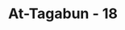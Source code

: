 ---
title: "At-Tagabun - 18"
no: 18
arabic_no: ١٨
ayah: عٰلِمُ الْغَيْبِ وَالشَّهَادَةِ الْعَزِيْزُ الْحَكِيْمُ ࣖ 
translation: "Yang Mengetahui yang gaib dan yang nyata. Yang Mahaperkasa, Mahabijaksana."
tafsir: "Ayat ini menjelaskan bahwa Allah Maha Mengetahui yang gaib apalagi yang tampak. Apa saja yang dikerjakan oleh manusia, semuanya tercatat dan tersimpan di sisi-Nya. Tidak satu pun yang luput sekalipun sebesar biji sawi, sebagaimana dijelaskan oleh Allah dengan firman-Nya:\n\nKitab apakah ini, tidak ada yang tertinggal, yang kecil dan yang besar melainkan tercatat semuanya,\" (al-Kahf/18: 49)\n\nAyat di atas mendorong manusia untuk berinfak, karena segala perbuatan pasti terlihat oleh Allah dan dibalas dengan berlipat ganda.\n\nAmal yang tercatat dalam kitab seseorang akan dibalas oleh Allah dengan sangat teliti. Yang baik dibalas dengan baik yaitu surga, dan yang jahat dibalas dengan siksa di dalam neraka. Dia itu Mahaperkasa dan Mahakuasa. Semua kehendak-Nya terwujud menjadi kenyataan, Mahabijaksana mengatur ciptaan-Nya, memberikan apa yang baik kepada siapa yang dikehendaki-Nya."
---